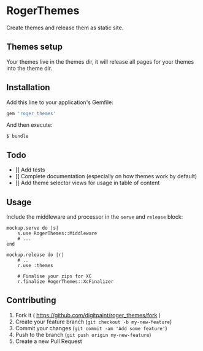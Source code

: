 # RogerThemes

Create themes and release them as static site.

## Themes setup

Your themes live in the themes dir, it will release all pages for your themes
into the theme dir.

## Installation

Add this line to your application's Gemfile:

```ruby
gem 'roger_themes'
```

And then execute:

    $ bundle


## Todo

- [] Add tests
- [] Complete documentation (especially on how themes work by default)
- [] Add theme selector views for usage in table of content

## Usage

Include the middleware and processor in the `serve` and `release` block:

```
mockup.serve do |s|
    s.use RogerThemes::Middleware
    # ...
end
```

```
mockup.release do |r|
    # ..
    r.use :themes

    # Finalise your zips for XC
    r.finalize RogerThemes::XcFinalizer
```

## Contributing

1. Fork it ( https://github.com/digitpaint/roger_themes/fork )
2. Create your feature branch (`git checkout -b my-new-feature`)
3. Commit your changes (`git commit -am 'Add some feature'`)
4. Push to the branch (`git push origin my-new-feature`)
5. Create a new Pull Request

